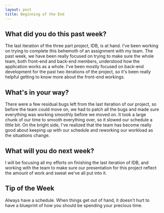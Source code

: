 ```yaml
---
layout: post
title: Beginning of the End
---
```


<h2>What did you do this past week?</h2>
The last iteration of the three part project, IDB, is at hand. I've been working on trying to complete this behemoth of an assignment with my team. The past week, we have been really focused on trying to make sure the whole team, both front-end and back-end members, understood how the application works as a whole. I've been mostly focused on back-end development for the past two iterations of the project, so it's been really helpful getting to know more about the front-end workings.

<h2>What's in your way?</h2>
There were a few residual bugs left from the last iteration of our project, so before the team could move on, we had to patch all the bugs and made sure everything was working smoothly before we moved on. It took a large chunk of our time to smooth everything over, so it slowed our schedule a little bit. On the bright side, I've realized that the team has become really good about keeping up with our schedule and reworking our workload as the situations change.

<h2>What will you do next week?</h2>
I will be focusing all my efforts on finishing the last iteration of IDB, and working with the team to make sure our presentation for this project reflect the amount of work and sweat we've all put into it.

<h2>Tip of the Week</h2>
Always have a schedule. When things get out of hand, it doesn't hurt to have a blueprint of how you should be spending your precious time.
